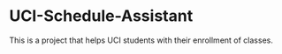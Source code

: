 # UCI-Schedule-Assistant
This is a project that helps UCI students with their enrollment of classes. 
